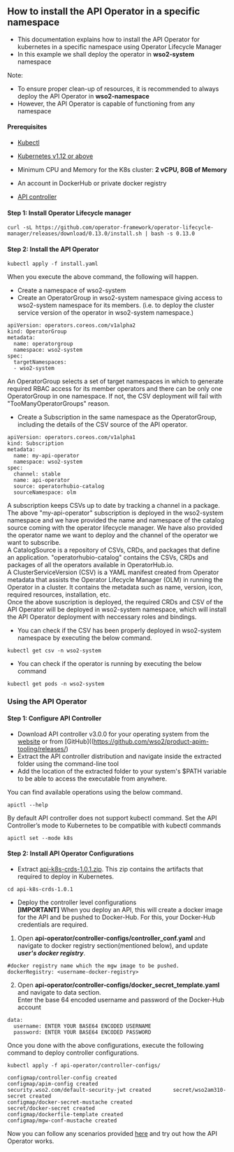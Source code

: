 ## How to install the API Operator in a specific namespace

- This documentation explains how to install the API Operator for kubernetes in a specific namespace using Operator Lifecycle Manager
- In this example we shall deploy the operator in **wso2-system** namespace

Note:
- To ensure proper clean-up of resources, it is recommended to always deploy the API Operator in **wso2-namespace**
- However, the API Operator is capable of functioning from any namespace

#### Prerequisites
- [Kubectl](https://kubernetes.io/docs/tasks/tools/install-kubectl/)

- [Kubernetes v1.12 or above](https://Kubernetes.io/docs/setup/)   
 - Minimum CPU and Memory for the K8s cluster: **2 vCPU, 8GB of Memory**

- An account in DockerHub or private docker registry
- [API controller](https://github.com/wso2/product-apim-tooling/releases/) 

#### Step 1: Install Operator Lifecycle manager
```
curl -sL https://github.com/operator-framework/operator-lifecycle-manager/releases/download/0.13.0/install.sh | bash -s 0.13.0
```
#### Step 2: Install the API Operator
```
kubectl apply -f install.yaml
```

When you execute the above command, the following will happen.

- Create a namespace of wso2-system
- Create an OperatorGroup in wso2-system namespace giving access to wso2-system namespace for its members. (i.e. to deploy the cluster service version of the operator in wso2-system namespace.) 
```
apiVersion: operators.coreos.com/v1alpha2
kind: OperatorGroup
metadata:
  name: operatorgroup
  namespace: wso2-system
spec:
  targetNamespaces:
  - wso2-system
```

An OperatorGroup selects a set of target namespaces in which to generate required RBAC access for its member operators and there can be only one OperatorGroup in one namespace. If not, the CSV deployment will fail with "TooManyOperatorGroups" reason.

- Create a Subscription in the same namespace as the OperatorGroup, including the details of the CSV source of the API operator.
```
apiVersion: operators.coreos.com/v1alpha1
kind: Subscription
metadata:
  name: my-api-operator
  namespace: wso2-system
spec:
  channel: stable
  name: api-operator
  source: operatorhubio-catalog
  sourceNamespace: olm
```
A subscription keeps CSVs up to date by tracking a channel in a package.
The above "my-api-operator" subscription is deployed in the wso2-system namespace and we have provided the name and namespace of the catalog source coming with the operator lifecycle manager. We have also provided the operator name we want to deploy and the channel of the operator we want to subscribe.
</br>
A CatalogSource is a repository of CSVs, CRDs, and packages that define an application. "operatorhubio-catalog" contains the CSVs, CRDs and packages of all the operators available in OperatorHub.io.
</br>
A ClusterServiceVersion (CSV) is a YAML manifest created from Operator metadata that assists the Operator Lifecycle Manager (OLM) in running the Operator in a cluster. It contains the metadata such as name, version, icon, required resources, installation, etc.
</br>
Once the above suscription is deployed, the required CRDs and CSV of the API Operator will be deployed in wso2-system namespace, which will install the API Operator deployment with neccessary roles and bindings.

- You can check if the CSV has been properly deployed in wso2-system namespace by executing the below command.
```
kubectl get csv -n wso2-system
```
- You can check if the operator is running by executing the below command
```
kubectl get pods -n wso2-system
```

### Using the API Operator

#### Step 1: Configure API Controller
- Download API controller v3.0.0 for your operating system from the [website](https://wso2.com/api-management/tooling/) or from [GitHub]((https://github.com/wso2/product-apim-tooling/releases/)
- Extract the API controller distribution and navigate inside the extracted folder using the command-line tool
- Add the location of the extracted folder to your system's $PATH variable to be able to access the executable from anywhere.

You can find available operations using the below command.
```
apictl --help
```
By default API controller does not support kubectl command.
Set the API Controller’s mode to Kubernetes to be compatible with kubectl commands
```
apictl set --mode k8s 
```
#### Step 2: Install API Operator Configurations
* Extract [api-k8s-crds-1.0.1.zip](https://github.com/wso2/k8s-api-operator/releases/download/v1.0.1/api-k8s-crds-1.0.1.zip). This zip contains the artifacts that required to deploy in Kubernetes. 
```
cd api-k8s-crds-1.0.1    
```
* Deploy the controller level configurations </br>
**[IMPORTANT]**   When you deploy an API, this will create a docker image for the API and be pushed to Docker-Hub. For this, your Docker-Hub credentials are required.   
1. Open **api-operator/controller-configs/controller_conf.yaml** and navigate to docker registry section(mentioned below), and  update ***user's docker registry***.       
```
#docker registry name which the mgw image to be pushed.
dockerRegistry: <username-docker-registry>        
``` 
2. Open **api-operator/controller-configs/docker_secret_template.yaml** and navigate to data section. </br> Enter the base 64 encoded username and password of the Docker-Hub account        
```        
data:         
  username: ENTER YOUR BASE64 ENCODED USERNAME         
  password: ENTER YOUR BASE64 ENCODED PASSWORD        
```        
Once you done with the above configurations, execute the following command to deploy controller configurations.       
```
kubectl apply -f api-operator/controller-configs/

configmap/controller-config created       
configmap/apim-config created   
security.wso2.com/default-security-jwt created       secret/wso2am310-secret created
configmap/docker-secret-mustache created        
secret/docker-secret created        
configmap/dockerfile-template created      
configmap/mgw-conf-mustache created
```

Now you can follow any scenarios provided [here](../../scenarios/README.md) and try out how the API Operator works.